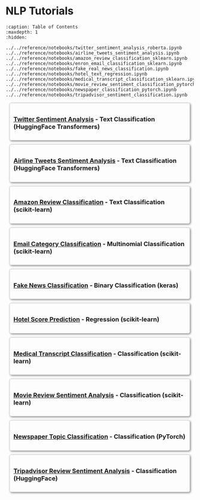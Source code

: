 # NLP Tutorials
```{toctree}
:caption: Table of Contents
:maxdepth: 1
:hidden:

../../reference/notebooks/twitter_sentiment_analysis_roberta.ipynb
../../reference/notebooks/airline_tweets_sentiment_analysis.ipynb
../../reference/notebooks/amazon_review_classification_sklearn.ipynb
../../reference/notebooks/enron_email_classification_sklearn.ipynb
../../reference/notebooks/fake_real_news_classification.ipynb
../../reference/notebooks/hotel_text_regression.ipynb
../../reference/notebooks/medical_transcript_classification_sklearn.ipynb
../../reference/notebooks/movie_review_sentiment_classification_pytorch_sklearn.ipynb
../../reference/notebooks/newspaper_classification_pytorch.ipynb
../../reference/notebooks/tripadvisor_sentiment_classification.ipynb

```
<div style="border: 1px solid #ccc; padding: 10px; margin: 10px; border-radius: 5px; box-shadow: 2px 2px 5px #888;">

  <h3><a href="../../reference/notebooks/twitter_sentiment_analysis_roberta.html">Twitter Sentiment Analysis</a> - Text Classification (HuggingFace Transformers)</h3>

</div>

<div style="border: 1px solid #ccc; padding: 10px; margin: 10px; border-radius: 5px; box-shadow: 2px 2px 5px #888;">

  <h3><a href="../../reference/notebooks/airline_tweets_sentiment_analysis.html">Airline Tweets Sentiment Analysis</a> - Text Classification (HuggingFace Transformers)</h3>

</div>

<div style="border: 1px solid #ccc; padding: 10px; margin: 10px; border-radius: 5px; box-shadow: 2px 2px 5px #888;">

  <h3><a href="../../reference/notebooks/amazon_review_classification_sklearn.html">Amazon Review Classification</a> - Text Classification (scikit-learn)</h3>

</div>

<div style="border: 1px solid #ccc; padding: 10px; margin: 10px; border-radius: 5px; box-shadow: 2px 2px 5px #888;">

<h3><a href="../../reference/notebooks/enron_email_classification_sklearn.html">Email Category Classification</a> - Multinomial Classification (scikit-learn)</h3>

</div>

<div style="border: 1px solid #ccc; padding: 10px; margin: 10px; border-radius: 5px; box-shadow: 2px 2px 5px #888;">

<h3><a href="../../reference/notebooks/fake_real_news_classification.html">Fake News Classification</a> - Binary Classification (keras)</h3>

</div>

<div style="border: 1px solid #ccc; padding: 10px; margin: 10px; border-radius: 5px; box-shadow: 2px 2px 5px #888;">

<h3><a href="../../reference/notebooks/hotel_text_regression.html">Hotel Score Prediction</a> - Regression (scikit-learn)</h3>

</div>

<div style="border: 1px solid #ccc; padding: 10px; margin: 10px; border-radius: 5px; box-shadow: 2px 2px 5px #888;">

<h3><a href="../../reference/notebooks/medical_transcript_classification_sklearn.html">Medical Transcript Classification</a> - Classification (scikit-learn)</h3>

</div>

<div style="border: 1px solid #ccc; padding: 10px; margin: 10px; border-radius: 5px; box-shadow: 2px 2px 5px #888;">

<h3><a href="../../reference/notebooks/movie_review_sentiment_classification_pytorch_sklearn.html">Movie Review Sentiment Analysis</a> - Classification (scikit-learn)</h3>

</div>

<div style="border: 1px solid #ccc; padding: 10px; margin: 10px; border-radius: 5px; box-shadow: 2px 2px 5px #888;">

<h3><a href="../../reference/notebooks/newspaper_classification_pytorch.html">Newspaper Topic Classification</a> - Classification (PyTorch)</h3>

</div>

<div style="border: 1px solid #ccc; padding: 10px; margin: 10px; border-radius: 5px; box-shadow: 2px 2px 5px #888;">

<h3><a href="../../reference/notebooks/tripadvisor_sentiment_classification.html">Tripadvisor Review Sentiment Analysis</a> - Classification (HuggingFace)</h3>

</div>

